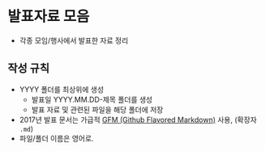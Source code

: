 
# 발표자료 모음
* 각종 모임/행사에서 발표한 자료 정리

## 작성 규칙
- YYYY 폴더를 최상위에 생성
  - 발표일 YYYY.MM.DD-제목 폴더를 생성
  - 발표 자료 및 관련된 파일을 해당 폴더에 저장
- 2017년 발표 문서는 가급적 [GFM (Github Flavored Markdown)](https://help.github.com/articles/github-flavored-markdown/) 사용, (확장자 `.md`)
- 파일/폴더 이름은 영어로.


